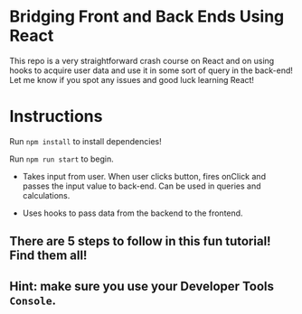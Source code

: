 # Bridging Front and Back Ends Using React

This repo is a very straightforward crash course on React and on using hooks to acquire user data and use it in some sort of query in the back-end! Let me know if you spot any issues and good luck learning React!

# Instructions

Run `npm install` to install dependencies!

Run `npm run start` to begin.

- Takes input from user. When user clicks button, fires onClick and passes the input value to back-end. Can be used in queries and calculations.

- Uses hooks to pass data from the backend to the frontend.

## There are 5 steps to follow in this fun tutorial! Find them all!

## Hint: make sure you use your Developer Tools `Console`.

